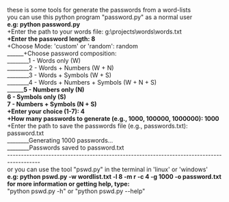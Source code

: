 these is some tools for generate the passwords from a word-lists
<br>you can use this python program "password.py" as a normal user
<br>______e.g: python password.py
<br>______+Enter the path to your words file: g:\projects\words\words.txt
<br>______+Enter the password length: 8
<br>______+Choose Mode: 'custom' or 'random': random
<br>______+Choose password composition: 
<br>________1 - Words only (W)
<br>________2 - Words + Numbers (W + N)
<br>________3 - Words + Symbols (W + S)
<br>________4 - Words + Numbers + Symbols (W + N + S)
<br>________5 - Numbers only (N)
<br>________6 - Symbols only (S)
<br>________7 - Numbers + Symbols (N + S)
<br>______+Enter your choice (1-7): 4
<br>______+How many passwords to generate (e.g., 1000, 100000, 1000000): 1000
<br>______+Enter the path to save the passwords file (e.g., passwords.txt): password.txt
<br>________Generating 1000 passwords...
<br>________Passwords saved to password.txt
<br>------------------------------------------------------------------------------------------
<br>or you can use the tool "pswd.py" in the terminal in 'linux' or 'windows'
<br>______e.g: python pswd.py -w wordlist.txt -l 8 -m r -c 4 -g 1000 -o password.txt
<br>for more information or getting help, type:
<br>______"python pswd.py -h" or "python pswd.py --help"
